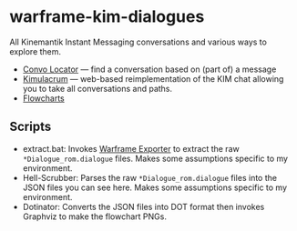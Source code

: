 # warframe-kim-dialogues

All Kinemantik Instant Messaging conversations and various ways to explore them.

- [Convo Locator](https://sainan.github.io/warframe-kim-dialogues/convo-locator.html) — find a conversation based on (part of) a message
- [Kimulacrum](https://sainan.github.io/warframe-kim-dialogues/kimulacrum.html) — web-based reimplementation of the KIM chat allowing you to take all conversations and paths.
- [Flowcharts](flowcharts)

## Scripts

- extract.bat: Invokes [Warframe Exporter](https://github.com/Puxtril/Warframe-Exporter) to extract the raw `*Dialogue_rom.dialogue` files. Makes some assumptions specific to my environment.
- Hell-Scrubber: Parses the raw `*Dialogue_rom.dialogue` files into the JSON files you can see here. Makes some assumptions specific to my environment.
- Dotinator: Converts the JSON files into DOT format then invokes Graphviz to make the flowchart PNGs.
